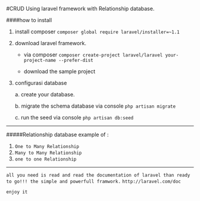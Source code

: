 #CRUD Using laravel framework with Relationship database.

####how to install 
1. install composer
	`composer global require laravel/installer=~1.1`

2. download laravel framework.
	* via composer
	`composer create-project laravel/laravel your-project-name --prefer-dist`

	* download the sample project

2. configurasi database

	a. create your database.

	b. migrate the schema database via console `php artisan migrate`

	c. run the seed via console `php artisan db:seed`


---

#####Relationship database example of :

1. `One to Many Relationship`
2. `Many to Many Relationship`
3. `one to one Relationship`



--- 

```all you need is read and read the documentation of laravel than ready to go!!! the simple and powerfull framwork.``` `http://laravel.com/doc`

`enjoy it`
 
